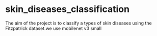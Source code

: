 # skin_diseases_classification
The aim of the project is to classify a types of skin diseases using the Fitzpatrick dataset.we use mobilenet v3 small
